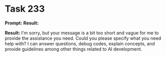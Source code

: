 # Task 233

**Prompt:** **Result:**

**Result:**
I'm sorry, but your message is a bit too short and vague for me to provide the assistance you need. Could you please specify what you need help with? I can answer questions, debug codes, explain concepts, and provide guidelines among other things related to AI development.
